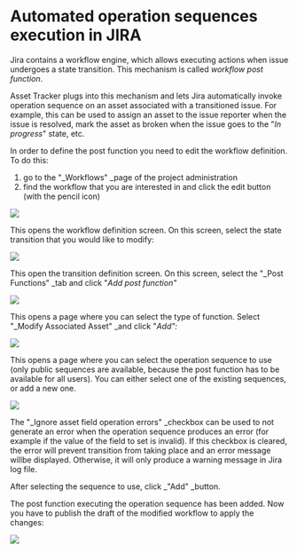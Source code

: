 # Automated operation sequences execution in JIRA

Jira contains a workflow engine, which allows executing actions when issue undergoes a state transition. This mechanism is called _workflow post function_.

Asset Tracker plugs into this mechanism and lets Jira automatically invoke operation sequence on an asset associated with a transitioned issue. For example, this can be used to assign an asset to the issue reporter when the issue is resolved, mark the asset as broken when the issue goes to the "_In progress_" state, etc.

In order to define the post function you need to edit the workflow definition. To do this:

1. go to the "_Workflows" _page of the project administration
2. find the workflow that you are interested in and click the edit button \(with the pencil icon\)

![](https://confluence.spartez.com/download/attachments/36733367/w1.png?version=1&modificationDate=1496397457370&api=v2&effects=drop-shadow)



This opens the workflow definition screen. On this screen, select the state transition that you would like to modify:

![](https://confluence.spartez.com/download/attachments/36733367/w2.png?version=1&modificationDate=1496397470401&api=v2&effects=drop-shadow)



This open the transition definition screen. On this screen, select the "_Post Functions" _tab and click "_Add post function"_

![](https://confluence.spartez.com/download/attachments/36733367/w3.png?version=1&modificationDate=1496397486659&api=v2&effects=drop-shadow)

This opens a page where you can select the type of function. Select "_Modify Associated Asset" _and click "_Add":_

![](https://confluence.spartez.com/download/attachments/36733367/w4.png?version=1&modificationDate=1496397511191&api=v2&effects=drop-shadow)

This opens a page where you can select the operation sequence to use \(only public sequences are available, because the post function has to be available for all users\). You can either select one of the existing sequences, or add a new one. 

![](https://confluence.spartez.com/download/attachments/36733367/w5.png?version=1&modificationDate=1496397541162&api=v2&effects=drop-shadow)

The "_Ignore asset field operation errors" _checkbox can be used to not generate an error when the operation sequence produces an error \(for example if the value of the field to set is invalid\). If this checkbox is cleared, the error will prevent transition from taking place and an error message willbe displayed. Otherwise, it will only produce a warning message in Jira log file.

After selecting the sequence to use, click _"Add" _button.

The post function executing the operation sequence has been added. Now you have to publish the draft of the modified workflow to apply the changes:

![](https://confluence.spartez.com/download/attachments/36733367/w6.png?version=1&modificationDate=1496397574014&api=v2&effects=drop-shadow)

